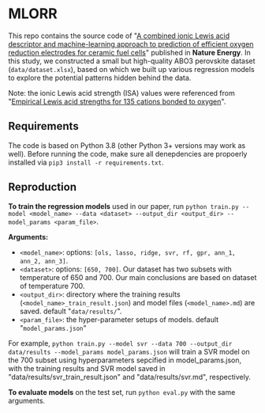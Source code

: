 # MLORR
This repo contains the source code of "[A combined ionic Lewis acid descriptor and machine-learning approach to prediction of efficient oxygen reduction electrodes for ceramic fuel cells](https://www.nature.com/articles/s41560-022-01098-3)" published in **Nature Energy**. In this study, we constructed a small but high-quality ABO3 perovskite dataset (`data/dataset.xlsx`), based on which we built up various regression models to explore the potential patterns hidden behind the data.

Note: the ionic Lewis acid strength (ISA) values were referenced from "[Empirical Lewis acid strengths for 135 cations bonded to oxygen](https://pubmed.ncbi.nlm.nih.gov/28981002/)".

## Requirements
The code is based on Python 3.8 (other Python 3+ versions may work as well). Before running the code, make sure all denepdencies are propoerly installed via `pip3 install -r requirements.txt`.

## Reproduction
**To train the regression models** used in our paper, run `python train.py --model <model_name> --data <dataset> --output_dir <output_dir> --model_params <param_file>`.

**Arguments:**
+ `<model_name>`: options: `[ols, lasso, ridge, svr, rf, gpr, ann_1, ann_2, ann_3]`.
+ `<dataset>`: options: `[650, 700]`. Our dataset has two subsets with temperature of 650 and 700. Our main conclusions are based on dataset of temperature 700.
+ `<output_dir>`: directory where the training results (`<model_name>_train_result.json`) and model files (`<model_name>.md`) are saved. default "`data/results/`".
+ `<param_file>`: the hyper-parameter setups of models. default "`model_params.json`"

For example, `python train.py --model svr --data 700 --output_dir data/results --model_params model_params.json` will train a SVR model on the 700 subset using hyperparameters sepcified in model_params.json, with the training results and SVR model saved in "data/results/svr_train_result.json" and "data/results/svr.md", respectively.  

**To evaluate models** on the test set, run `python eval.py` with the same arguments.

